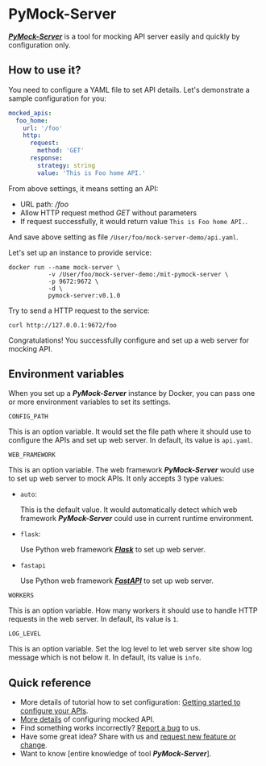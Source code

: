 # PyMock-Server

[**_PyMock-Server_**](https://github.com/Chisanan232/PyMock-Server) is a tool for mocking API server easily and quickly by configuration only.

[**_PyMock-Server**]: https://github.com/Chisanan232/PyMock-Server/tree/master

## How to use it?

You need to configure a YAML file to set API details. Let's demonstrate a sample configuration for you:

```yaml
mocked_apis:
  foo_home:
    url: '/foo'
    http:
      request:
        method: 'GET'
      response:
        strategy: string
        value: 'This is Foo home API.'
```

From above settings, it means setting an API:

* URL path: _/foo_
* Allow HTTP request method _GET_ without parameters
* If request successfully, it would return value ``This is Foo home API.``.

And save above setting as file ``/User/foo/mock-server-demo/api.yaml``.

Let's set up an instance to provide service:

```console
docker run --name mock-server \
           -v /User/foo/mock-server-demo:/mit-pymock-server \
           -p 9672:9672 \
           -d \
           pymock-server:v0.1.0
```

Try to send a HTTP request to the service:

```console
curl http://127.0.0.1:9672/foo
```

Congratulations! You successfully configure and set up a web server for mocking API.

## Environment variables

When you set up a **_PyMock-Server_** instance by Docker, you can pass one or more environment variables to set its settings.

`CONFIG_PATH`

This is an option variable. It would set the file path where it should use to configure the APIs and set up web server.
In default, its value is ``api.yaml``.

`WEB_FRAMEWORK`

This is an option variable. The web framework **_PyMock-Server_** would use to set up web server to mock APIs. It only accepts
3 type values:

* ``auto``:

    This is the default value. It would automatically detect which web framework **_PyMock-Server_** could use in current
    runtime environment.

* ``flask``:

    Use Python web framework [**_Flask_**] to set up web server.

* ``fastapi``

    Use Python web framework [**_FastAPI_**] to set up web server.

[**_Flask_**]: https://flask.palletsprojects.com/en/2.3.x/
[**_FastAPI_**]: https://fastapi.tiangolo.com

`WORKERS`

This is an option variable. How many workers it should use to handle HTTP requests in the web server. In default, its value
is ``1``.

`LOG_LEVEL`

This is an option variable. Set the log level to let web server site show log message which is not below it. In default,
its value is ``info``.

## Quick reference

* More details of tutorial how to set configuration: [Getting started to configure your APIs].
* [More details] of configuring mocked API.
* Find something works incorrectly? [Report a bug] to us.
* Have some great idea? Share with us and [request new feature or change].
* Want to know [entire knowledge of tool **_PyMock-Server_**].

[Getting started to configure your APIs]: https://chisanan232.github.io/PyMock-Server/stable/getting-started/configure-your-api/
[More details]: https://chisanan232.github.io/PyMock-Server/stable/configure-references/mocked-apis/
[Report a bug]: https://github.com/Chisanan232/PyMock-Server/issues/new?assignees=&labels=&projects=&template=reporting-a-bug.yaml
[request new feature or change]: https://github.com/Chisanan232/PyMock-Server/issues/new?assignees=&labels=&projects=&template=request-a-feature-or-change.yaml
[entire knowledge of tool **_PyMock-Server**]: https://chisanan232.github.io/PyMock-Server/stable/
